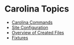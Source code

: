 
# Carolina Topics #

* [Carolina Commands](topics/COMMANDS.md)
* [Site Configuration](topics/CONFIG.md)
* [Overview of Created Files](topics/CREATED.md)
* [Fixtures](topics/FIXTURES.md)
